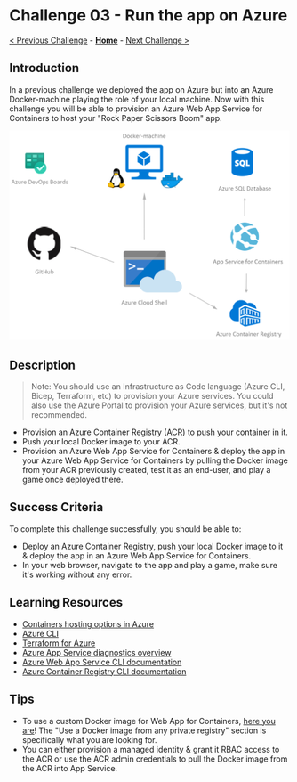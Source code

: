 # Challenge 03 - Run the app on Azure

[< Previous Challenge](./Challenge-02.md) - **[Home](../README.md)** - [Next Challenge >](./Challenge-04.md)

## Introduction

In a previous challenge we deployed the app on Azure but into an Azure Docker-machine playing the role of your local machine. Now with this challenge you will be able to provision an Azure Web App Service for Containers to host your "Rock Paper Scissors Boom" app.

![Run on Azure](../images/RunOnAzure.png)

## Description

> Note: You should use an Infrastructure as Code language (Azure CLI, Bicep, Terraform, etc) to provision your Azure services. You could also use the Azure Portal to provision your Azure services, but it's not recommended.

- Provision an Azure Container Registry (ACR) to push your container in it.
- Push your local Docker image to your ACR.
- Provision an Azure Web App Service for Containers & deploy the app in your Azure Web App Service for Containers by pulling the Docker image from your ACR previously created, test it as an end-user, and play a game once deployed there.

## Success Criteria

To complete this challenge successfully, you should be able to:

- Deploy an Azure Container Registry, push your local Docker image to it & deploy the app in an Azure Web App Service for Containers.
- In your web browser, navigate to the app and play a game, make sure it's working without any error.


## Learning Resources

- [Containers hosting options in Azure](https://azure.microsoft.com/en-us/overview/containers/)
- [Azure CLI](https://docs.microsoft.com/en-us/cli/azure)
- [Terraform for Azure](https://docs.microsoft.com/en-us/azure/terraform/)
- [Azure App Service diagnostics overview](https://docs.microsoft.com/en-us/azure/app-service/app-service-diagnostics)
- [Azure Web App Service CLI documentation](https://docs.microsoft.com/en-us/cli/azure/webapp)
- [Azure Container Registry CLI documentation](https://docs.microsoft.com/en-us/cli/azure/acr)

## Tips

- To use a custom Docker image for Web App for Containers, [here you are](https://docs.microsoft.com/en-us/azure/app-service/containers/tutorial-custom-docker-image)! The "Use a Docker image from any private registry" section is specifically what you are looking for.
- You can either provision a managed identity & grant it RBAC access to the ACR or use the ACR admin credentials to pull the Docker image from the ACR into App Service.
